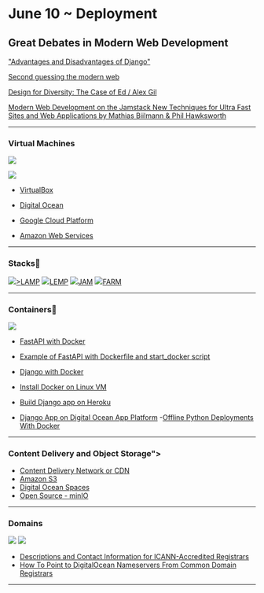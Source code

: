 June 10 ~ Deployment
============================

## Great Debates in Modern Web Development

["Advantages and Disadvantages of Django"](http://www.mindfiresolutions.com/blog/2018/04/advantages-and-disadvantages-of-django/)

[Second guessing the modern web](https://macwright.org/2020/05/10/spa-fatigue.html)

[Design for Diversity: The Case of Ed / Alex Gil](https://des4div.library.northeastern.edu/design-for-diversity-the-case-of-ed-alex-gil/)

[Modern Web Development on the Jamstack New Techniques for Ultra Fast Sites and Web Applications by Mathias Biilmann & Phil Hawksworth](https://www.netlify.com/oreilly-jamstack/#download)

--- 

### Virtual Machines

<a href="https://twitter.com/tartanllama/status/1333788838980829184?s=21"><img src='tweet.png'/></a>

<img src="https://networkencyclopedia.com/wp-content/uploads/2019/08/virtualization.png"/>

- [VirtualBox](https://fossbytes.com/how-to-install-ubuntu-20-04-lts-virtualbox-windows-mac-linux/)

- [Digital Ocean](https://www.digitalocean.com/community/tutorials/how-to-set-up-an-ubuntu-20-04-server-on-a-digitalocean-droplet)

- [Google Cloud Platform](https://cloud.google.com/compute/docs/quickstart-linux)

- [Amazon Web Services](https://aws.amazon.com/getting-started/launch-a-virtual-machine-B-0/)

---


### Stacks🥞

<a href="https://www.digitalocean.com/community/tutorials/how-to-install-linux-apache-mysql-php-lamp-stack-on-ubuntu-20-04"><img src="https://community-cdn-digitalocean-com.global.ssl.fastly.net/variants/UQNi6Eb3hUTz45qZAeX38VYG/035575f2985fe451d86e717d73691e533a1a00545d7230900ed786341dc3c882"/>></a>[LAMP](https://www.digitalocean.com/community/tutorials/how-to-install-linux-apache-mysql-php-lamp-stack-on-ubuntu-20-04)
<a href="https://www.digitalocean.com/community/tutorials/how-to-install-linux-nginx-mysql-php-lemp-stack-on-ubuntu-20-04"><img src="https://community-cdn-digitalocean-com.global.ssl.fastly.net/variants/ETGqcpaD4x4s8zX5n7FmFKXC/035575f2985fe451d86e717d73691e533a1a00545d7230900ed786341dc3c882"></a>[LEMP](https://www.digitalocean.com/community/tutorials/how-to-install-linux-nginx-mysql-php-lemp-stack-on-ubuntu-20-04)
<a href="https://jamstack.org/what-is-jamstack/"><img src="https://www.freecodecamp.org/news/content/images/2020/02/jamstack-breakdown-3.jpg
"></a>[JAM](https://jamstack.org/what-is-jamstack/)
<a href="https://developer.mongodb.com/how-to/FARM-Stack-FastAPI-React-MongoDB"><img src="https://external-preview.redd.it/MgCRz52673aLvZM9EIPF9yL4P2T4ZV-UZvDwaRztmGM.jpg?auto=webp&s=6f362409ff2c8a21f68241214f68a33c8f20f4c1"></a>[FARM](https://developer.mongodb.com/how-to/FARM-Stack-FastAPI-React-MongoDB)


---


### Containers🐳

<img src="https://www.f5.com/content/dam/f5-com/page-assets-en/home-en/resources/white-papers/2019/DIAG-WP-CLOUD-384543897-containerization-01.png">

- [FastAPI with Docker](https://fastapi.tiangolo.com/deployment/docker/)
- [Example of FastAPI with Dockerfile and start_docker script](https://github.com/apjanco/blini)
- [Django with Docker](https://docs.docker.com/compose/django/)
- [Install Docker on Linux VM](https://www.digitalocean.com/community/tutorials/how-to-install-and-use-docker-on-ubuntu-18-04)
- [Build Django app on Heroku](https://devcenter.heroku.com/articles/django-app-configuration)

- [Django App on Digital Ocean App Platform](https://www.digitalocean.com/community/tutorials/how-to-deploy-django-to-app-platform)
-[Offline Python Deployments With Docker](https://realpython.com/offline-python-deployments-with-docker/)

---

### Content Delivery and Object Storage">

- [Content Delivery Network or CDN](https://en.wikipedia.org/wiki/Content_delivery_network)
- [Amazon S3](https://aws.amazon.com/s3/)
- [Digital Ocean Spaces](https://www.digitalocean.com/docs/spaces/)
- [Open Source - minIO](https://docs.min.io/)


---

### Domains

<img src="https://www.cloudflare.com/img/learning/dns/glossary/what-is-a-domain-name-registrar/registrar-flow.png"/>
<img src="https://devopedia.org/images/article/104/8908.1549907765.png"/>


- [Descriptions and Contact Information for ICANN-Accredited Registrars](https://www.icann.org/registrar-reports/accreditation-qualified-list.html)
- [How To Point to DigitalOcean Nameservers From Common Domain Registrars](https://www.digitalocean.com/community/tutorials/how-to-point-to-digitalocean-nameservers-from-common-domain-registrars)

---
